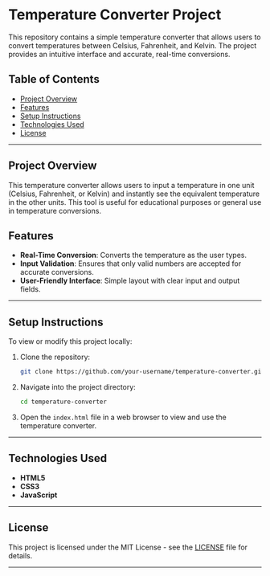 # Temperature Converter Project

This repository contains a simple temperature converter that allows users to convert temperatures between Celsius, Fahrenheit, and Kelvin. The project provides an intuitive interface and accurate, real-time conversions.

## Table of Contents
- [Project Overview](#project-overview)
- [Features](#features)
- [Setup Instructions](#setup-instructions)
- [Technologies Used](#technologies-used)
- [License](#license)

---

## Project Overview

This temperature converter allows users to input a temperature in one unit (Celsius, Fahrenheit, or Kelvin) and instantly see the equivalent temperature in the other units. This tool is useful for educational purposes or general use in temperature conversions.

## Features

- **Real-Time Conversion**: Converts the temperature as the user types.
- **Input Validation**: Ensures that only valid numbers are accepted for accurate conversions.
- **User-Friendly Interface**: Simple layout with clear input and output fields.

---

## Setup Instructions

To view or modify this project locally:

1. Clone the repository:
    ```bash
    git clone https://github.com/your-username/temperature-converter.git
    ```
2. Navigate into the project directory:
    ```bash
    cd temperature-converter
    ```
3. Open the `index.html` file in a web browser to view and use the temperature converter.

---

## Technologies Used
- **HTML5**
- **CSS3**
- **JavaScript**
  
---

## License
This project is licensed under the MIT License - see the [LICENSE](LICENSE) file for details.

---

